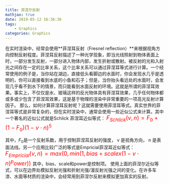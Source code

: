 ```yaml
---
title: 菲涅尔反射
mathjax: true
date: 2019-05-12 16:36:36
tags:
    - Graphics
categories: Graphics
---
```


在实时渲染中，经常会使用**菲涅耳反射（Fresnel reflection）**来根据视角方向控制反射程度。菲涅耳反射描述了一种光学现象，即当光线照射到物体表面上时，一部分发生反射，一部分进入物体内部，发生折射或散射。被反射的光和入射光之间存在一定的比率关系，这个比率关系可以通过菲涅耳等式进行计算。一个经常使用的例子是，当你站在湖边，直接低头看脚边的水面时，你会发现水几乎是透明的，你可以直接看到水底的小鱼和石子；但是，当你抬头看远处的水面时，会发现几乎看不到水下的情景，而只能看到水面反射的环境。这就是所谓的菲涅耳效果。事实上，不仅仅是水、玻璃这样的反光物体具有菲涅耳效果，几乎任何物体都或多或少包含了菲涅耳效果，这是基于物理的渲染中非常重要的一项高光反射计算因子。
那么，如何计算菲涅耳反射呢？这就需要使用菲涅耳等式。真实世界的菲涅耳等式是非常复杂的，但在实时渲染中，通常会使用一些近似公式来计算。其中一个著名的近似公式就是Schlick 菲涅耳近似等式：
<font size="4" color="red">
$F_{Schlick}(v,n) = F_{0}+(1-F_{0})(1-v \cdot n)^5$
</font>

其中，$F_{0}$是一个反射系数，用于控制菲涅耳反射的强度， v 是视角方向， n 是表面法线。另一个应用比较广泛的等式是Empricial菲涅耳近似等式：
<font size="4" color="red">
$F_{Empricial}(v,n) = max(0,min(1,bias+scale x (1-v \cdot n)^power))$
</font>
其中，bias、scale和power是控制项。
使用上面的菲涅尔近似等式，可以在边界处模拟反射光强和折射光强/漫反射光强之间的变化。在许多车漆、水面等材质的渲染中，会经常用到菲涅尔反射来模拟更加真实的反射。
